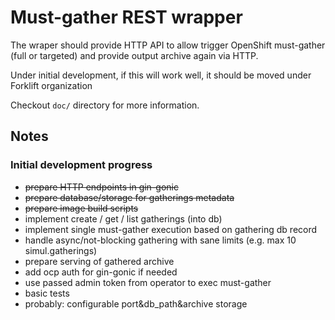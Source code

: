 # Must-gather REST wrapper

The wraper should provide HTTP API to allow trigger OpenShift must-gather (full or targeted) and provide output archive again via HTTP.

Under initial development, if this will work well, it should be moved under Forklift organization

Checkout ```doc/``` directory for more information.

## Notes

### Initial development progress

- <del>prepare HTTP endpoints in gin-gonic</del>
- <del>prepare database/storage for gatherings metadata</del>
- <del>prepare image build scripts</del>
- implement create / get / list gatherings (into db)
- implement single must-gather execution based on gathering db record
- handle async/not-blocking gathering with sane limits (e.g. max 10 simul.gatherings)
- prepare serving of gathered archive
- add ocp auth for gin-gonic if needed
- use passed admin token from operator to exec must-gather
- basic tests
- probably: configurable port&db_path&archive storage
